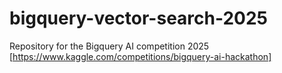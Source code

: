 # bigquery-vector-search-2025
Repository for the Bigquery AI competition 2025 [https://www.kaggle.com/competitions/bigquery-ai-hackathon]
